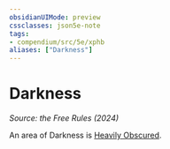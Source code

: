 ```yaml
---
obsidianUIMode: preview
cssclasses: json5e-note
tags:
- compendium/src/5e/xphb
aliases: ["Darkness"]
---
```

# Darkness
*Source: the Free Rules (2024)* 

An area of Darkness is [Heavily Obscured](rules/variant-rules/heavily-obscured-xphb.md).